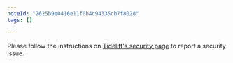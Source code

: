 ```yaml
---
noteId: "2625b9e0416e11f0b4c94335cb7f8028"
tags: []

---
```


Please follow the instructions on [Tidelift's security page](https://tidelift.com/docs/security) to report a security issue.
